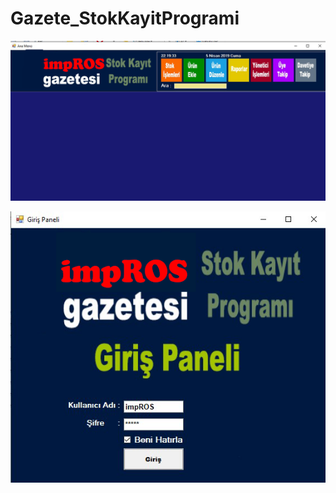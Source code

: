 # Gazete_StokKayitProgrami

[![N|Solid](https://raw.githubusercontent.com/impROS/Gazete_StokKayitProgrami/master/gazete2.png)](https://raw.githubusercontent.com/impROS/Gazete_StokKayitProgrami/master/gazete2.png)


[![N|Solid](https://raw.githubusercontent.com/impROS/Gazete_StokKayitProgrami/master/gazete1.png)](https://raw.githubusercontent.com/impROS/Gazete_StokKayitProgrami/master/gazete1.png)




